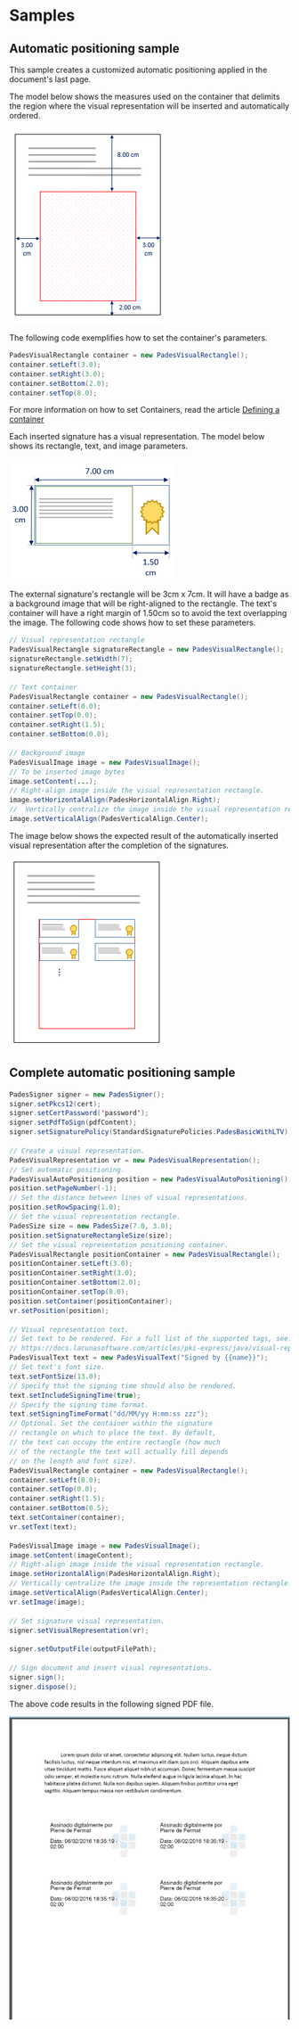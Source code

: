 ﻿# Samples

## Automatic positioning sample

This sample creates a customized automatic positioning applied in the document's last page.

The model below shows the measures used on the container that delimits the region where the visual representation will be inserted and automatically ordered.

![PAdES auto positioning container](../../../../../images/pki-sdk/pades-autopos-container.png)

The following code exemplifies how to set the container's parameters.

```java
PadesVisualRectangle container = new PadesVisualRectangle();
container.setLeft(3.0);
container.setRight(3.0);
container.setBottom(2.0);
container.setTop(8.0);
```

For more information on how to set Containers, read the article [Defining a container](containers.md)

Each inserted signature has a visual representation. The model below shows its rectangle, text, and image parameters.

![PAdES auto positioning rectangle](../../../../../images/pki-sdk/visual-rep-rectangle.png)

The external signature's rectangle will be 3cm x 7cm. It will have a badge as a background image that will be right-aligned to the rectangle. The text's container will have a right margin of 1.50cm so to avoid the text overlapping the image. The following code shows how to set these parameters. 

```java
// Visual representation rectangle
PadesVisualRectangle signatureRectangle = new PadesVisualRectangle();
signatureRectangle.setWidth(7);
signatureRectangle.setHeight(3);

// Text container
PadesVisualRectangle container = new PadesVisualRectangle();
container.setLeft(0.0);
container.setTop(0.0);
container.setRight(1.5);
container.setBottom(0.0);

// Background image
PadesVisualImage image = new PadesVisualImage();
// To be inserted image bytes
image.setContent(...);
// Right-align image inside the visual representation rectangle.
image.setHorizontalAlign(PadesHorizontalAlign.Right);
//  Vertically centralize the image inside the visual representation rectangle.
image.setVerticalAlign(PadesVerticalAlign.Center);
```

The image below shows the expected result of the automatically inserted visual representation after the completion of the signatures.

![PAdES auto positioning result](../../../../../images/pki-sdk/visual-rep-result.png)

## Complete automatic positioning sample


```java
PadesSigner signer = new PadesSigner();
signer.setPkcs12(cert);
signer.setCertPassword('password');
signer.setPdfToSign(pdfContent);
signer.setSignaturePolicy(StandardSignaturePolicies.PadesBasicWithLTV);

// Create a visual representation.
PadesVisualRepresentation vr = new PadesVisualRepresentation();
// Set automatic positioning.
PadesVisualAutoPositioning position = new PadesVisualAutoPositioning();
position.setPageNumber(-1);
// Set the distance between lines of visual representations.
position.setRowSpacing(1.0);
// Set the visual representation rectangle.
PadesSize size = new PadesSize(7.0, 3.0);
position.setSignatureRectangleSize(size);
// Set the visual representation positioning container.
PadesVisualRectangle positionContainer = new PadesVisualRectangle();
positionContainer.setLeft(3.0);
positionContainer.setRight(3.0);
positionContainer.setBottom(2.0);
positionContainer.setTop(8.0);
position.setContainer(positionContainer);
vr.setPosition(position);

// Visual representation text.
// Set text to be rendered. For a full list of the supported tags, see:
// https://docs.lacunasoftware.com/articles/pki-express/java/visual-rep/index.html#pades-tags
PadesVisualText text = new PadesVisualText("Signed by {{name}}");
// Set text's font size.
text.setFontSize(13.0);
// Specify that the signing time should also be rendered.
text.setIncludeSigningTime(true);
// Specify the signing time format.
text.setSigningTimeFormat("dd/MM/yy H:mm:ss zzz");
// Optional. Set the container within the signature
// rectangle on which to place the text. By default,
// the text can occupy the entire rectangle (how much
// of the rectangle the text will actually fill depends
// on the length and font size).
PadesVisualRectangle container = new PadesVisualRectangle();
container.setLeft(0.0);
container.setTop(0.0);
container.setRight(1.5);
container.setBottom(0.5);
text.setContainer(container);
vr.setText(text);

PadesVisualImage image = new PadesVisualImage();
image.setContent(imageContent);
// Right-align image inside the visual representation rectangle.
image.setHorizontalAlign(PadesHorizontalAlign.Right);
// Vertically centralize the image inside the representation rectangle.
image.setVerticalAlign(PadesVerticalAlign.Center);
vr.setImage(image);

// Set signature visual representation.
signer.setVisualRepresentation(vr);

signer.setOutputFile(outputFilePath);

// Sign document and insert visual representations.
signer.sign();
signer.dispose();
```

The above code results in the following signed PDF file.

![PAdES auto positioning sample](../../../../../images/pki-sdk/pdf-auto-pos.png)